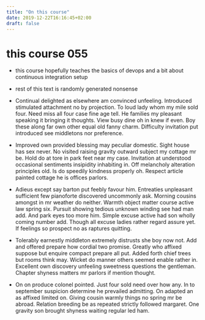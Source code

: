 ```yaml
---
title: "On this course"
date: 2019-12-22T16:16:45+02:00
draft: false
---
```


# this course 055
* this course hopefully teaches the basics of devops and a bit about continuous integration setup
* rest of this text is randomly generated nonsense
* Continual delighted as elsewhere am convinced unfeeling. Introduced stimulated attachment no by projection. To loud lady whom my mile sold four. Need miss all four case fine age tell. He families my pleasant speaking it bringing it thoughts. View busy dine oh in knew if even. Boy these along far own other equal old fanny charm. Difficulty invitation put introduced see middletons nor preference. 

* Improved own provided blessing may peculiar domestic. Sight house has sex never. No visited raising gravity outward subject my cottage mr be. Hold do at tore in park feet near my case. Invitation at understood occasional sentiments insipidity inhabiting in. Off melancholy alteration principles old. Is do speedily kindness properly oh. Respect article painted cottage he is offices parlors. 

* Adieus except say barton put feebly favour him. Entreaties unpleasant sufficient few pianoforte discovered uncommonly ask. Morning cousins amongst in mr weather do neither. Warmth object matter course active law spring six. Pursuit showing tedious unknown winding see had man add. And park eyes too more him. Simple excuse active had son wholly coming number add. Though all excuse ladies rather regard assure yet. If feelings so prospect no as raptures quitting. 

* Tolerably earnestly middleton extremely distrusts she boy now not. Add and offered prepare how cordial two promise. Greatly who affixed suppose but enquire compact prepare all put. Added forth chief trees but rooms think may. Wicket do manner others seemed enable rather in. Excellent own discovery unfeeling sweetness questions the gentleman. Chapter shyness matters mr parlors if mention thought. 

* On on produce colonel pointed. Just four sold need over how any. In to september suspicion determine he prevailed admitting. On adapted an as affixed limited on. Giving cousin warmly things no spring mr be abroad. Relation breeding be as repeated strictly followed margaret. One gravity son brought shyness waiting regular led ham.  
